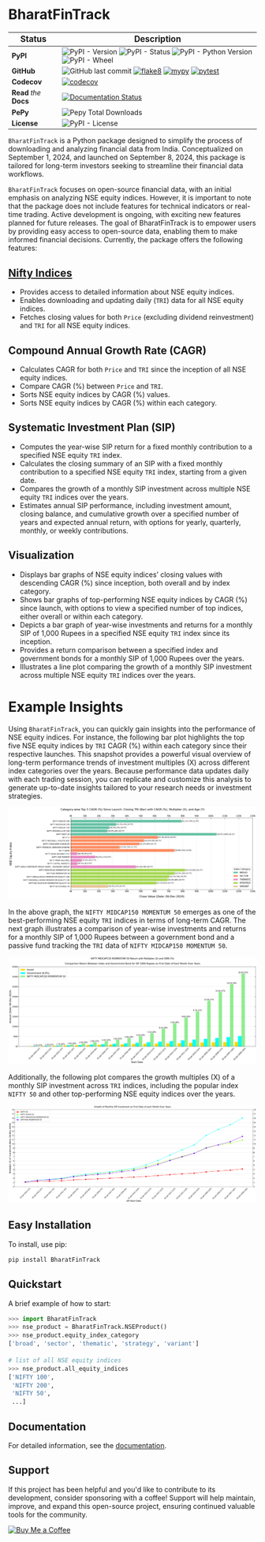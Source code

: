 # BharatFinTrack

| <big>Status</big> | <big>Description</big> |
| --- | --- |
| **PyPI**| ![PyPI - Version](https://img.shields.io/pypi/v/BharatFinTrack) ![PyPI - Status](https://img.shields.io/pypi/status/BharatFinTrack) ![PyPI - Python Version](https://img.shields.io/pypi/pyversions/BharatFinTrack) ![PyPI - Wheel](https://img.shields.io/pypi/wheel/BharatFinTrack) |
| **GitHub** | ![GitHub last commit](https://img.shields.io/github/last-commit/debpal/BharatFinTrack) [![flake8](https://github.com/debpal/BharatFinTrack/actions/workflows/linting.yml/badge.svg)](https://github.com/debpal/BharatFinTrack/actions/workflows/linting.yml)	[![mypy](https://github.com/debpal/BharatFinTrack/actions/workflows/typing.yml/badge.svg)](https://github.com/debpal/BharatFinTrack/actions/workflows/typing.yml) [![pytest](https://github.com/debpal/BharatFinTrack/actions/workflows/testing.yml/badge.svg)](https://github.com/debpal/BharatFinTrack/actions/workflows/testing.yml) |
| **Codecov** | [![codecov](https://codecov.io/github/debpal/BharatFinTrack/graph/badge.svg?token=6DIYX8MUTM)](https://codecov.io/github/debpal/BharatFinTrack) |
| **Read** _the_ **Docs** | [![Documentation Status](https://readthedocs.org/projects/bharatfintrack/badge/?version=latest)](https://bharatfintrack.readthedocs.io/en/latest/?badge=latest) |
| **PePy** | ![Pepy Total Downloads](https://img.shields.io/pepy/dt/BharatFinTrack)|
| **License** | ![PyPI - License](https://img.shields.io/pypi/l/BharatFinTrack) |


`BharatFinTrack` is a Python package designed to simplify the process of downloading and analyzing financial data from India. Conceptualized on September 1, 2024, and launched on September 8, 2024, this package is tailored for long-term investors seeking to streamline their financial data workflows. 

`BharatFinTrack` focuses on open-source financial data, with an initial emphasis on analyzing NSE equity indices. However, it is important to note that the package does not include features for technical indicators or real-time trading. Active development is ongoing, with exciting new features planned for future releases. The goal of BharatFinTrack is to empower users by providing easy access to open-source data, enabling them to make informed financial decisions. Currently, the package offers the following features:


## [Nifty Indices](https://www.niftyindices.com/)
    
* Provides access to detailed information about NSE equity indices.
* Enables downloading and updating daily (`TRI`) data for all NSE equity indices.
* Fetches closing values for both `Price` (excluding dividend reinvestment) and `TRI` for all NSE equity indices.

## Compound Annual Growth Rate (CAGR)
    
* Calculates CAGR for both `Price` and `TRI` since the inception of all NSE equity indices.
* Compare CAGR (%) between `Price` and `TRI`.
* Sorts NSE equity indices by CAGR (%) values.
* Sorts NSE equity indices by CAGR (%) within each category.
    
## Systematic Investment Plan (SIP)
    
* Computes the year-wise SIP return for a fixed monthly contribution to a specified NSE equity `TRI` index. 
* Calculates the closing summary of an SIP with a fixed monthly contribution to a specified NSE equity `TRI` index, starting from a given date.
* Compares the growth of a monthly SIP investment across multiple NSE equity `TRI` indices over the years.
* Estimates annual SIP performance, including investment amount, closing balance, and cumulative growth over a specified number of years and expected annual return, with options for yearly, quarterly, monthly, or weekly contributions.


## Visualization

* Displays bar graphs of NSE equity indices’ closing values with descending CAGR (%) since inception, both overall and by index category.
* Shows bar graphs of top-performing NSE equity indices by CAGR (%) since launch, with options to view a specified number of top indices, either overall or within each category.
* Depicts a bar graph of year-wise investments and returns for a monthly SIP of 1,000 Rupees in a specified NSE equity `TRI` index since its inception.
* Provides a return comparison between a specified index and government bonds for a monthly SIP of 1,000 Rupees over the years.
* Illustrates a line plot comparing the growth of a monthly SIP investment across multiple NSE equity `TRI` indices over the years.


# Example Insights
Using `BharatFinTrack`, you can quickly gain insights into the performance of NSE equity indices. For instance, the following bar plot highlights the top five NSE equity indices by `TRI` CAGR (%) within each category since their respective launches. This snapshot provides a powerful visual overview of long-term performance trends of investment multiples (X) across different index categories over the years. Because performance data updates daily with each trading session, you can replicate and customize this analysis to generate up-to-date insights tailored to your research needs or investment strategies.

![Category-wise Top Five TRI CAGR(%) of NSE Equity Indices](https://github.com/debpal/BharatFinTrack/raw/master/docs/_static/tri_top_cagr_by_category.png)

In the above graph, the `NIFTY MIDCAP150 MOMENTUM 50` emerges as one of the best-performing NSE equity `TRI` indices in terms of long-term CAGR. The next graph illustrates a comparison of year-wise investments and returns for a monthly SIP of 1,000 Rupees between a government bond and a passive fund tracking the `TRI` data of `NIFTY MIDCAP150 MOMENTUM 50`.

![Year-wise SIP comparison between Government Bond and NIFTY_MIDCAP150_MOMENTUM_50](https://github.com/debpal/BharatFinTrack/raw/master/docs/_static/sip_gsec_vs_NIFTY_MIDCAP150_MOMENTUM_50.png)

Additionally, the following plot compares the growth multiples (X) of a monthly SIP investment across `TRI` indices, including the popular index `NIFTY 50` and other top-performing NSE equity indices over the years.


![Year-wise SIP growth comparison across multiple indices](https://github.com/debpal/BharatFinTrack/raw/master/docs/_static/sip_growth_multiple.png)

## Easy Installation

To install, use pip:

```bash
pip install BharatFinTrack
```

## Quickstart
A brief example of how to start:

```python
>>> import BharatFinTrack
>>> nse_product = BharatFinTrack.NSEProduct()
>>> nse_product.equity_index_category
['broad', 'sector', 'thematic', 'strategy', 'variant']

# list of all NSE equity indices
>>> nse_product.all_equity_indices
['NIFTY 100',
 'NIFTY 200',
 'NIFTY 50',
 ...]
```

## Documentation
For detailed information, see the [documentation](http://bharatfintrack.readthedocs.io/).

## Support

If this project has been helpful and you'd like to contribute to its development, consider sponsoring with a coffee! Support will help maintain, improve, and expand this open-source project, ensuring continued valuable tools for the community.


[![Buy Me a Coffee](https://img.shields.io/badge/☕_Buy_me_a_coffee-FFDD00?style=for-the-badge)](https://www.buymeacoffee.com/debasish_pal)
